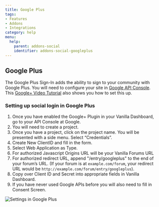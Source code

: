 ```yaml
---
title: Google Plus
tags:
- Features
- Addons
- Integrations
category: help
menu:
  help:
    parent: addons-social
    identifier: addons-social-googleplus
---
```


## Google Plus

The Google Plus Sign-In adds the ability to sign to your community with Google Plus. You will need to configure your site in [Google API Console](https://code.google.com/apis/console). This [Google+ Video Tutorial](http://youtu.be/OHEb22VrZy4) also shows you how to set this up.

### Setting up social login in Google Plus

1. Once you have enabled the Google+ Plugin in your Vanilla Dashboard, go to your API Console at Google.
2. You will  need to create a project.
2. Once you have a project, click on the project name. You will be presented with a side menu. Select “Credentials”.
3. Create New ClientID and fill in the form.
4. Select Web Application as Type.
5. For authorized Javascript Origins URL will be your Vanilla Forums URL
6. For authorized redirect URL, append "/entry/googleplus" to the end of your forum’s URL. (If your forum is at `example.com/forum`, your redirect URL would be `http://example.com/forum/entry/googleplus`).
7. Copy over Client ID and Secret into appropriate fields in Vanilla Dashboard.
8. If you have never used Google APIs before you will also need to fill in Consent Screen.

![Settings in Google Plus](/img/help/addons/social/googleplus/settings.png)
